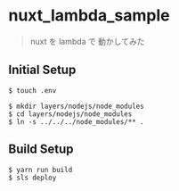 # nuxt_lambda_sample

> nuxt を lambda で 動かしてみた

## Initial Setup
```
$ touch .env

$ mkdir layers/nodejs/node_modules
$ cd layers/nodejs/node_modules
$ ln -s ../../../node_modules/** .
```

## Build Setup

```
$ yarn run build
$ sls deploy
```
